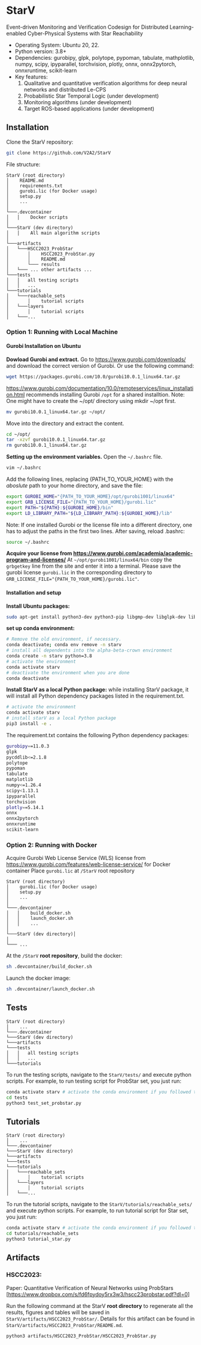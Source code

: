 # StarV

Event-driven Monitoring and Verification Codesign for Distributed Learning-enabled Cyber-Physical Systems with Star Reachability

* Operating System: Ubuntu 20, 22. <!-- - RAM: at least 64 GB -->
* Python version: 3.8+
* Dependencies: gurobipy, glpk, polytope, pypoman, tabulate, mathplotlib, numpy, scipy, ipyparallel, torchvision, plotly, onnx, onnx2pytorch, onnxruntime, scikit-learn
* Key features:
  1. Qualitative and quantitative verification algorithms for deep neural networks and distributed Le-CPS
  2. Probabilistic Star Temporal Logic (under development)
  3. Monitoring algorithms (under development)
  4. Target ROS-based applications (under development)

<!-- -  Our experiment is done on a computer with the following configuration: Intel Core i7-10700 CPU @ 2.9GHz x 8 Processors, 63.7 GiB Memory, 64-bit Ubuntu 18.04.6 LTS OS. -->

## Installation

Clone the StarV repository:

```bash
git clone https://github.com/V2A2/StarV
```

File structure:

```
StarV (root directory)
│    README.md
│    requirements.txt
│    gurobi.lic (for Docker usage)
│    setup.py
│    ...  
│
└───.devcontainer
│   │    Docker scripts
│
└───StarV (dev directory)
│   │    All main algorithm scripts
│   
└───artifacts
│   └───HSCC2023_ProbStar
│       │    HSCC2023_ProbStar.py
│       │    README.md
│       └─── results
│   └─── ... other artifacts ...
└───tests
│   │   all testing scripts
│   │   ...   
└───tutorials
│   └───reachable_sets
│       │    tutorial scripts
│   └───layers
│       │    tutorial scripts
│   └───...
```

### Option 1: Running with Local Machine

#### Gurobi Installation on Ubuntu

**Dowload Gurobi and extract.**
Go to https://www.gurobi.com/downloads/ and download the correct version of Gurobi.
Or use the following command:

```bash
wget https://packages.gurobi.com/10.0/gurobi10.0.1_linux64.tar.gz
```

https://www.gurobi.com/documentation/10.0/remoteservices/linux_installation.html recommends installing Gurobi `/opt` for a shared installtion. Note: One might have to create the ~/opt/ directory using mkdir ~/opt first.

```bash
mv gurobi10.0.1_linux64.tar.gz ~/opt/
```

Move into the directory and extract the content.

```bash
cd ~/opt/
tar -xzvf gurobi10.0.1_linux64.tar.gz
rm gurobi10.0.1_linux64.tar.gz
```

**Setting up the environment variables.**
Open the `~/.bashrc` file.

```bash
vim ~/.bashrc
```

Add the following lines, replacing {PATH_TO_YOUR_HOME} with the _aboslute_ path to your home directory, and save the file:

```bash
export GUROBI_HOME="{PATH_TO_YOUR_HOME}/opt/gurobi1001/linux64"
export GRB_LICENSE_FILE="{PATH_TO_YOUR_HOME}/gurobi.lic"
export PATH="${PATH}:${GUROBI_HOME}/bin"
export LD_LIBRARY_PATH="${LD_LIBRARY_PATH}:${GUROBI_HOME}/lib"
```

Note: If one installed Gurobi or the license file into a different directory, one has to adjust the paths in the first two lines.
After saving, reload .bashrc:

```bash
source ~/.bashrc
```

**Acquire your license from https://www.gurobi.com/academia/academic-program-and-licenses/**
At `~/opt/gurobi1001/linux64/bin` copy the `grbgetkey` line from the site and enter it into a terminal. Please save the gurobi license `gurobi.lic` in the corresponding directory to `GRB_LICENSE_FILE="{PATH_TO_YOUR_HOME}/gurobi.lic"`.

#### Installation and setup

**Install Ubuntu packages:**

```bash
sudo apt-get install python3-dev python3-pip libgmp-dev libglpk-dev libgmp3-dev 
```

**set up conda environment:**

```bash
# Remove the old environment, if necessary.
conda deactivate; conda env remove -n starv
# install all dependents into the alpha-beta-crown environment
conda create -n starv python=3.8
# activate the environment
conda activate starv
# deactivate the environment when you are done
conda deactivate
```

**Install StarV as a local Python package:** while installing StarV package, it will install all Python dependency packages listed in the requirement.txt.

```bash
# activate the environment
conda activate starv
# install starV as a local Python package
pip3 install -e .
```

The requirement.txt contains the following Python dependency packages:

```bash
gurobipy==11.0.3
glpk
pycddlib<=2.1.8
polytope
pypoman
tabulate
matplotlib
numpy<=1.26.4
scipy<1.13.1
ipyparallel
torchvision
plotly==5.14.1
onnx
onnx2pytorch
onnxruntime
scikit-learn
```

### Option 2: Running with Docker

Acquire Gurobi Web License Service (WLS) license from https://www.gurobi.com/features/web-license-service/ for Docker container
Place ``gurobi.lic`` at ``/StarV`` root repository

```
StarV (root directory)
│    gurobi.lic (for Docker usage)
│    setup.py
│    ...  
│
└───.devcontainer
│   │    build_docker.sh
│   │    launch_docker.sh
│   │    ...
│
└───StarV (dev directory)│   
│   
└─── ...
```

At the ``/StarV`` **root repository**, build the docker:

```bash
sh .devcontainer/build_docker.sh
```

Launch the docker image:

```bash
sh .devcontainer/launch_docker.sh
```

## Tests

```
StarV (root directory)
│    ...  
└───.devcontainer
└───StarV (dev directory)
└───artifacts
└───tests
│   │   all testing scripts
│   │   ...   
└───tutorials
```

To run the testing scripts, navigate to the ``StarV/tests/`` and execute python scripts. For example, to run testing script for ProbStar set, you just run:

```bash
conda activate starv # activate the conda environment if you followed the option 1 for installation, ignore this command if you installed it with Docker
cd tests
python3 test_set_probstar.py
```

## Tutorials

```
StarV (root directory)
│    ...  
└───.devcontainer
└───StarV (dev directory)
└───artifacts
└───tests  
└───tutorials
│   └───reachable_sets
│       │    tutorial scripts
│   └───layers
│       │    tutorial scripts
│   └───...
```

To run the tutorial scripts, navigate to the ``StarV/tutorials/reachable_sets/`` and execute python scripts. For example, to run tutorial script for Star set, you just run:

```bash
conda activate starv # activate the conda environment if you followed the option 1 for installation, ignore this command if you installed it with Docker
cd tutorials/reachable_sets
python3 tutorial_star.py
```

## Artifacts

### HSCC2023:

Paper: Quantitative Verification of Neural Networks using ProbStars [https://www.dropbox.com/s/fd6fpydoy5rx3w3/hscc23probstar.pdf?dl=0]

Run the following command at the StarV **root directory** to regenerate all the results, figures and tables will be saved in ``StarV/artifacts/HSCC2023_ProbStar/``.
Details for this artifact can be found in ``StarV/artifacts/HSCC2023_ProbStar/README.md``.

```bash
python3 artifacts/HSCC2023_ProbStar/HSCC2023_ProbStar.py
```
